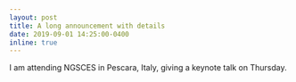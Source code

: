 ```yaml
---
layout: post
title: A long announcement with details
date: 2019-09-01 14:25:00-0400
inline: true
---
```


I am attending NGSCES in Pescara, Italy, giving a keynote talk on Thursday.
